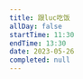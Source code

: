 ```yaml
---
title: 跟luc吃饭
allDay: false
startTime: 11:30
endTime: 13:30
date: 2023-05-26
completed: null
---
```

